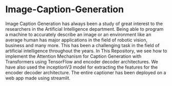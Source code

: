 # Image-Caption-Generation

Image Caption Generation has always been a study of great interest to the researchers in the Artificial Intelligence department. Being able to program a machine to accurately describe an image or an environment like an average human has major applications in the field of robotic vision, business  and  many  more.  This has been a challenging task in the field of artificial intelligence throughout the years. In This Repository, we see how to implement the Attention Mechanism for Caption Generation with Transformers using TensorFlow and encoder decoder architectures. We have also used the inceptionV3 model for extracting the features for the encoder decoder architecture. The entire captioner has been deployed on a web app made using streamlit.
